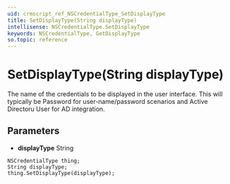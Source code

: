 ```yaml
---
uid: crmscript_ref_NSCredentialType_SetDisplayType
title: SetDisplayType(String displayType)
intellisense: NSCredentialType.SetDisplayType
keywords: NSCredentialType, GetDisplayType
so.topic: reference
---
```


# SetDisplayType(String displayType)

The name of the credentials to be displayed in the user interface.  This will typically be Password for user-name/password scenarios and Active Directoru User for AD integration.

## Parameters

* **displayType** String

```crmscript
NSCredentialType thing;
String displayType;
thing.SetDisplayType(displayType);
```

